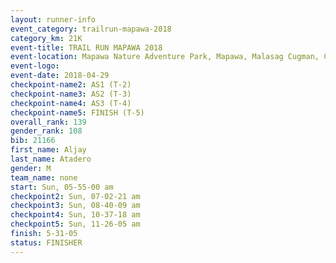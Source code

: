 ```yaml
---
layout: runner-info 
event_category: trailrun-mapawa-2018 
category_km: 21K 
event-title: TRAIL RUN MAPAWA 2018 
event-location: Mapawa Nature Adventure Park, Mapawa, Malasag Cugman, Cagayan de Oro Philippines 
event-logo: 
event-date: 2018-04-29 
checkpoint-name2: AS1 (T-2) 
checkpoint-name3: AS2 (T-3) 
checkpoint-name4: AS3 (T-4) 
checkpoint-name5: FINISH (T-5) 
overall_rank: 139
gender_rank: 108
bib: 21166
first_name: Aljay
last_name: Atadero
gender: M
team_name: none
start: Sun, 05-55-00 am
checkpoint2: Sun, 07-02-21 am
checkpoint3: Sun, 08-40-09 am
checkpoint4: Sun, 10-37-18 am
checkpoint5: Sun, 11-26-05 am
finish: 5-31-05
status: FINISHER
---
```

